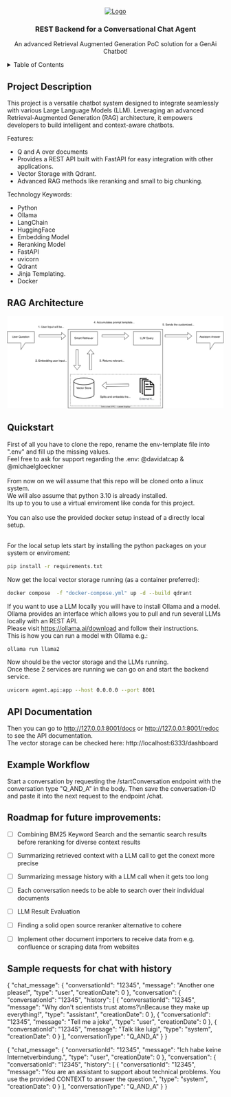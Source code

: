 <br />
<div align="center">
  <a href="https://github.com/onecx-apps/onecx-ai-svc">
    <img src="https://upload.wikimedia.org/wikipedia/commons/9/9d/Capgemini_201x_logo.svg" alt="Logo" width="200px">
  </a>

  <h3 align="center">REST Backend for a Conversational Chat Agent</h3>

  <p align="center">
    An advanced Retrieval Augmented Generation PoC solution for a GenAi Chatbot!
    <br />
  </p>
</div>


<!-- TABLE OF CONTENTS -->
<details>
  <summary>Table of Contents</summary>
  <ol>
    <li><a href="#Project-Description">Description</a></li>
    <li><a href="#RAG-Architecture">Architecture</a></li>
    <li>
      <a href="#quickstart">Setup</a>
    </li>
    <li><a href="#API-Documentation">API Docs</a></li>
    <li><a href="#Example-Workflow">Example</a></li>
    <li><a href="#Roadmap-for-future-improvements">Roadmap</a></li>
  </ol>
</details>


## Project Description
This project is a versatile chatbot system designed to integrate seamlessly with various Large Language Models (LLM). Leveraging an advanced Retrieval-Augmented Generation (RAG) architecture, it empowers developers to build intelligent and context-aware chatbots.

Features:
- Q and A over documents
- Provides a REST API built with FastAPI for easy integration with other applications.
- Vector Storage with Qdrant.
- Advanced RAG methods like reranking and small to big chunking.

Technology Keywords:
- Python
- Ollama
- LangChain
- HuggingFace
- Embedding Model
- Reranking Model
- FastAPI
- uvicorn
- Qdrant
- Jinja Templating.
- Docker


## RAG Architecture
<div align="center">
  <img src="resources/RAG_diagramm.svg" alt="architecture">
</div>



## Quickstart

First of all you have to clone the repo, rename the env-template file into ".env" and fill up the missing values.<br />
Feel free to ask for support regarding the .env: @davidatcap & @michaelgloeckner<br />
<br />
From now on we will assume that this repo will be cloned onto a linux system.<br />
We will also assume that python 3.10 is already installed.<br />
Its up to you to use a virtual enviroment like conda for this project.<br />
<br />
You can also use the provided docker setup instead of a directly local setup.<br />
<br />

For the local setup lets start by installing the python packages on your system or enviroment:
```bash
pip install -r requirements.txt
```

Now get the local vector storage running (as a container preferred):
```bash
docker compose  -f "docker-compose.yml" up -d --build qdrant 
```

If you want to use a LLM locally you will have to install Ollama and a model.<br />
Ollama provides an interface which allows you to pull and run several LLMs locally with an REST API.<br />
Please visit https://ollama.ai/download and follow their instructions.<br />
This is how you can run a model with Ollama e.g.:
```bash
ollama run llama2
```

Now should be the vector storage and the LLMs running.<br />
Once these 2 services are running we can go on and start the backend service.
```bash
uvicorn agent.api:app --host 0.0.0.0 --port 8001

```
## API Documentation
Then you can go to http://127.0.0.1:8001/docs or http://127.0.0.1:8001/redoc to see the API documentation.<br />
The vector storage can be checked here: http://localhost:6333/dashboard

## Example Workflow
Start a conversation by requesting the /startConversation endpoint with the conversation type "Q_AND_A" in the body.
Then save the conversation-ID and paste it into the next request to the endpoint /chat.

<!-- ROADMAP -->
## Roadmap for future improvements:

- [ ] Combining BM25 Keyword Search and the semantic search results before reranking for diverse context results
- [ ] Summarizing retrieved context with a LLM call to get the conext more precise
- [ ] Summarizing message history with a LLM call when it gets too long
- [ ] Each conversation needs to be able to search over their individual documents
- [ ] LLM Result Evaluation
- [ ] Finding a solid open source reranker alternative to cohere
- [ ] Implement other document importers to receive data from e.g. confluence or scraping data from websites



## Sample requests for chat with history
{
  "chat_message": {
    "conversationId": "12345",
    "message": "Another one please!",
    "type": "user",
    "creationDate": 0
  },
  "conversation": {
    "conversationId": "12345",
    "history": [
      {
        "conversationId": "12345",
        "message": "Why don't scientists trust atoms?\nBecause they make up everything!",
        "type": "assistant",
        "creationDate": 0
      },
      {
        "conversationId": "12345",
        "message": "Tell me a joke",
        "type": "user",
        "creationDate": 0
      },
      {
        "conversationId": "12345",
        "message": "Talk like luigi",
        "type": "system",
        "creationDate": 0
      }
    ],
    "conversationType": "Q_AND_A"
  }
}


{
  "chat_message": {
    "conversationId": "12345",
    "message": "Ich habe keine Internetverbindung.",
    "type": "user",
    "creationDate": 0
  },
  "conversation": {
    "conversationId": "12345",
    "history": [
      {
        "conversationId": "12345",
        "message": "You are an assistant to support about technical problems. You use the provided CONTEXT to answer the question.",
        "type": "system",
        "creationDate": 0
      }
    ],
    "conversationType": "Q_AND_A"
  }
}
